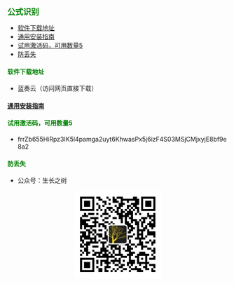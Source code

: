 
<b><font color=green size=4>
公式识别
</font></b>

- [软件下载地址](#软件下载地址)
- [通用安装指南](#通用安装指南)
- [试用激活码，可用数量5](#试用激活码可用数量5)
- [防丢失](#防丢失)



#### <font color=green>软件下载地址</font>
- 蓝奏云（访问网页直接下载）
  <!-- - [https://wwzn.lanzouw.com/b02r2sqde](https://wwzn.lanzouw.com/b02r2sqde) 密码:gfyu -->

#### [通用安装指南](../../univer/install.md)

#### <font color=green>试用激活码，可用数量5</font>
- frrZb655HiRpz3IK5l4pamga2uyt6KhwasPx5j6izF4S03MSjCMjxyjE8bf9e8a2

#### <font color=green>防丢失</font>
- 公众号：生长之树
<center><img src="../../../assets/qrcode_for.jpg" width="200px"></center>
